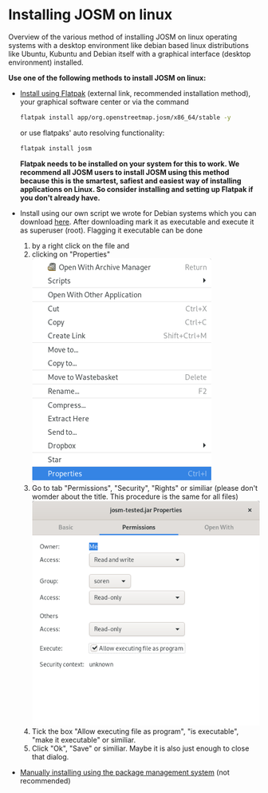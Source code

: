 # Installing JOSM on linux

Overview of the various method of installing JOSM on linux operating systems with a desktop environment like debian based linux distributions like Ubuntu, Kubuntu and Debian itself with a graphical interface (desktop environment) installed.

**Use one of the following methods to install JOSM on linux:**

- [Install using Flatpak](https://flathub.org/apps/details/org.openstreetmap.josm) (external link, recommended installation method), your graphical software center or via the command

  ```bash
  flatpak install app/org.openstreetmap.josm/x86_64/stable -y
  ```

  or use flatpaks' auto resolving functionality:

  ```bash
  flatpak install josm
  ```

  **Flatpak needs to be installed on your system for this to work. We recommend all JOSM users to install JOSM using this method because this is the smartest, safiest and easiest way of installing applications on Linux. So consider installing and setting up Flatpak if you don't already have.**

- Install using our own script we wrote for Debian systems which you can download [here](./installJOSM.sh). After downloading mark it as executable and execute it as superuser (root).
  Flagging it executable can be done

  1. by a right click on the file and
  2. clicking on "Properties"
     ![out](./contextmenu-properties/out.png)
  3. Go to tab "Permissions", "Security", "Rights" or similiar (please don't womder about the title. This procedure is the same for all files)
     ![](./properties-permissions/out.png)
  4. Tick the box "Allow executing file as program", "is executable", "make it executable" or similiar.
  5. Click "Ok", "Save" or similiar. Maybe it is also just enough to close that dialog.
- [Manually installing using the package management system](./viaconsole.md) (not recommended)

